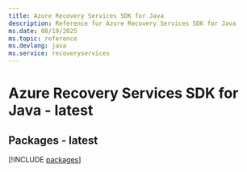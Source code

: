 ```yaml
---
title: Azure Recovery Services SDK for Java
description: Reference for Azure Recovery Services SDK for Java
ms.date: 08/19/2025
ms.topic: reference
ms.devlang: java
ms.service: recoveryservices
---
```

# Azure Recovery Services SDK for Java - latest
## Packages - latest
[!INCLUDE [packages](recovery-services-index.md)]